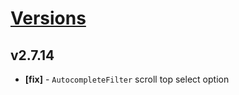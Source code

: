 # [Versions](https://github.com/Tracktor/design-system/releases)

## v2.7.14
- **[fix]** - `AutocompleteFilter` scroll top select option

